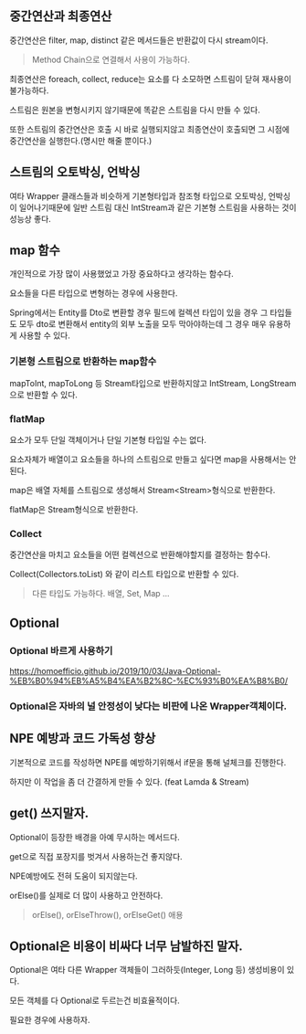 ## 중간연산과 최종연산

중간연산은 filter, map, distinct 같은 메서드들은 반환값이 다시 stream이다.

> Method Chain으로 연결해서 사용이 가능하다.

최종연산은 foreach, collect, reduce는 요소를 다 소모하면 스트림이 닫혀 재사용이 불가능하다.

스트림은 원본을 변형시키지 않기때문에 똑같은 스트림을 다시 만들 수 있다.

또한 스트림의 중간연산은 호출 시 바로 실행되지않고 최종연산이 호출되면 그 시점에 중간연산을 실행한다.(명시만 해줄 뿐이다.)

## 스트림의 오토박싱, 언박싱

여타 Wrapper 클래스들과 비슷하게 기본형타입과 참조형 타입으로 오토박싱, 언박싱이 일어나기때문에 일반 스트림 대신 IntStream과 같은 기본형 스트림을 사용하는 것이 성능상 좋다.

## map 함수

개인적으로 가장 많이 사용했었고 가장 중요하다고 생각하는 함수다.

요소들을 다른 타입으로 변형하는 경우에 사용한다.

Spring에서는 Entity를 Dto로 변환할 경우 필드에 컬렉션 타입이 있을 경우 그 타입들도 모두 dto로 변환해서 entity의 외부 노출을 모두 막아야하는데 그 경우 매우 유용하게 사용할 수 있다.

### 기본형 스트림으로 반환하는 map함수

mapToInt, mapToLong 등 Stream<T>타입으로 반환하지않고 IntStream, LongStream으로 반환할 수 있다.

### flatMap

요소가 모두 단일 객체이거나 단일 기본형 타입일 수는 없다.

요소자체가 배열이고 요소들을 하나의 스트림으로 만들고 싶다면 map을 사용해서는 안된다.

map은 배열 자체를 스트림으로 생성해서 Stream<Stream<T>>형식으로 반환한다.

flatMap은 Stream<T>형식으로 반환한다.

### Collect

중간연산을 마치고 요소들을 어떤 컬렉션으로 반환해야할지를 결정하는 함수다.

Collect(Collectors.toList) 와 같이 리스트 타입으로 반환할 수 있다.

> 다른 타입도 가능하다. 배열, Set, Map ...

## Optional

### Optional 바르게 사용하기

https://homoefficio.github.io/2019/10/03/Java-Optional-%EB%B0%94%EB%A5%B4%EA%B2%8C-%EC%93%B0%EA%B8%B0/

### Optional은 자바의 널 안정성이 낮다는 비판에 나온 Wrapper객체이다.

## NPE 예방과 코드 가독성 향상

기본적으로 코드를 작성하면 NPE를 예방하기위해서 if문을 통해 널체크를 진행한다.

하지만 이 작업을 좀 더 간결하게 만들 수 있다. (feat Lamda & Stream)

## get() 쓰지말자.

Optional이 등장한 배경을 아예 무시하는 메서드다.

get으로 직접 포장지를 벗겨서 사용하는건 좋지않다.

NPE예방에도 전혀 도움이 되지않는다.

orElse()를 실제로 더 많이 사용하고 안전하다.

> orElse(), orElseThrow(), orElseGet() 애용

## Optional은 비용이 비싸다 너무 남발하진 말자.

Optional은 여타 다른 Wrapper 객체들이 그러하듯(Integer, Long 등) 생성비용이 있다.

모든 객체를 다 Optional로 두르는건 비효율적이다.

필요한 경우에 사용하자.

